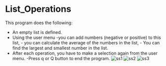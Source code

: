 # List_Operations

This program does the following:
- An empty list is defined.
- Using the user menu
      -you can add numbers (negative or positive) to this list,
      - you can calculate the average of the numbers in the list,
      - You can find the largest and smallest number in the list.
- After each operation, you have to make a selection again from the user menu.
-Press q or Q button to end the program.
![ss1](https://github.com/ozgeerkskn/List_Operations/assets/105421946/38ccd6a2-d9bd-41cd-8bc5-391b94d0a1e0)
![ss2](https://github.com/ozgeerkskn/List_Operations/assets/105421946/603bac4a-4f98-4aa5-a265-90d88d940cfe)
![ss3](https://github.com/ozgeerkskn/List_Operations/assets/105421946/e8ba8c8a-5005-4750-b401-a52b6fc3db2b)

